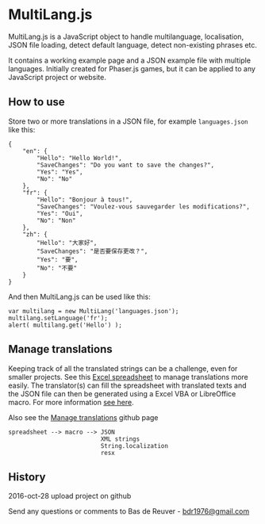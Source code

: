 MultiLang.js
============

MultiLang.js is a JavaScript object to handle multilanguage, localisation, JSON file loading, detect default language, detect non-existing phrases etc.

It contains a working example page and a JSON example file with multiple languages. Initially created for Phaser.js games, but it can be applied to any JavaScript project or website.

How to use
----------
Store two or more translations in a JSON file, for example `languages.json` like this:

	{
	    "en": {
	        "Hello": "Hello World!",
	        "SaveChanges": "Do you want to save the changes?",
	        "Yes": "Yes",
	        "No": "No"
	    },
	    "fr": {
	        "Hello": "Bonjour à tous!",
	        "SaveChanges": "Voulez-vous sauvegarder les modifications?",
	        "Yes": "Oui",
	        "No": "Non"
	    },
	    "zh": {
	        "Hello": "大家好",
	        "SaveChanges": "是否要保存更改？",
	        "Yes": "要",
	        "No": "不要"
	    }
	}

And then MultiLang.js can be used like this:

	var multilang = new MultiLang('languages.json');
	multilang.setLanguage('fr');
	alert( multilang.get('Hello') );

Manage translations
-------------------
Keeping track of all the translated strings can be a challenge, even for smaller projects. See this [Excel spreadsheet](https://github.com/BdR76/Manage-translations) to manage translations more easily. The translator(s) can fill the spreadsheet with translated texts and the JSON file can then be generated using a Excel VBA or LibreOffice macro. For more information [see here](http://stackoverflow.com/questions/20324967/localize-multi-plattform-projects-consolidate-string-files/20330497#20330497).

Also see the [Manage translations](https://github.com/BdR76/Manage-translations) github page

	spreadsheet --> macro --> JSON
	                          XML strings
	                          String.localization
	                          resx

History
-------
2016-oct-28 upload project on github

Send any questions or comments to Bas de Reuver - bdr1976@gmail.com
